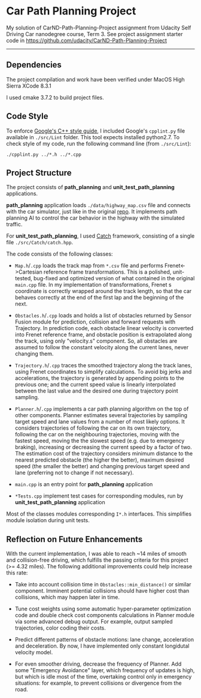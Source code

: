 # Car Path Planning Project

My solution of CarND-Path-Planning-Project assignment from Udacity Self Driving Car nanodegree course, Term 3. See project assignment starter code in https://github.com/udacity/CarND-Path-Planning-Project

---

## Dependencies

The project compilation and work have been verified under MacOS High Sierra XCode 8.3.1 

I used cmake 3.7.2 to build project files.

## Code Style

To enforce [Google's C++ style guide](https://google.github.io/styleguide/cppguide.html), I included Google's `cpplint.py` file available in `./src/Lint` folder. This tool expects installed python2.7. To check style of my code, run the following command line (from `./src/Lint`):

```
./cpplint.py ../*.h ../*.cpp
```

## Project Structure

The project consists of **path_planning** and **unit_test_path_planning** applications.

**path_planning** application loads `./data/highway_map.csv` file and connects with the car simulator, just like in the original [repo](https://github.com/udacity/CarND-Unscented-Kalman-Filter-Project). It implements path planning AI to control the car behavior in the highway with the simulated traffic. 

For **unit_test_path_planning**, I used [Catch](https://github.com/philsquared/Catch) framework, consisting of a single file `./src/Catch/catch.hpp`.

The code consists of the following classes:
* `Map.h`/`.cpp` loads the track map from `*.csv` file and performs Frenet<->Cartesian reference frame transformations. This is a polished, unit-tested, bug-fixed and optimized version of what contained in the original `main.cpp` file. In my implementation of transformations, Frenet s coordinate is correctly wrapped around the track length, so that the car behaves correctly at the end of the first lap and the beginning of the next.

* `Obstacles.h`/`.cpp` loads and holds a list of obstacles returned by Sensor Fusion module for prediction, collision and forward requests with Trajectory. In prediction code, each obstacle linear velocity is converted into Frenet reference frame, and obstacle position is extrapolated along the track, using only "velocity.s" component. So, all obstacles are assumed to follow the constant velocity along the current lanes, never changing them.

* `Trajectory.h`/`.cpp` traces the smoothed trajectory along the track lanes, using Frenet coordinates to simplify calculations. To avoid big jerks and accelerations, the trajectory is generated by appending points to the previous one; and the current speed value is linearly interpolated between the last value and the desired one during trajectory point sampling.

* `Planner.h`/`.cpp` implements a car path planning algorithm on the top of other components. Planner estimates several trajectories by sampling target speed and lane values from a number of most likely options. It considers trajectories of following the car on its own trajectory, following the car on the neighbouring trajectories, moving with the fastest speed, moving the the slowest speed (e.g. due to emergency braking), increasing or decreasing the current speed by a factor of two. The estimation cost of the trajectory considers  minimum distance to the nearest predicted obstacle (the higher the better), maximum desired speed (the smaller the better) and changing previous target speed and lane (preferring not to change if not necessary).

* `main.cpp` is an entry point for **path_planning** application

* `*Tests.cpp` implement test cases for corresponding modules, run by **unit_test_path_planning** application

Most of the classes modules corresponding `I*.h` interfaces. This simplifies module isolation during unit tests.

## Reflection on Future Enhancements

With the current implementation, I was able to reach ~14 miles of smooth and collision-free driving, which fulfills the passing criteria for this project (>= 4.32 miles). The following additional improvements could help increase this rate:

* Take into account collision time in `Obstacles::min_distance()` or similar component. Imminent potential collisions should have higher cost than collisions, which may happen later in time.

* Tune cost weights using some automatic hyper-parameter optimization code and double check cost components calculations in Planner module via some advanced debug output. For example, output sampled trajectories, color coding their costs.

* Predict different patterns of obstacle motions: lane change, acceleration and deceleration. By now, I have implemented only constant longidutal velocity model.

* For even smoother driving, decrease the frequency of Planner. Add some "Emergency Avoidance" layer, which frequency of updates is high, but which is idle most of the time, overtaking control only in emergency situations: for example, to prevent collisions or divergence from the road.
